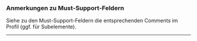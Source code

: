 ### Anmerkungen zu Must-Support-Feldern
Siehe zu den Must-Support-Feldern die entsprechenden Comments im Profil (ggf. für Subelemente).

---
